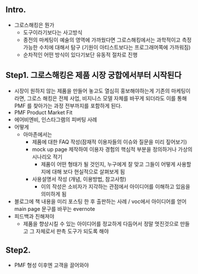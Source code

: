 ## Intro.
- 그로스해킹은 뭔가 
	- 도구이라기보다는 사고방식
	- 종전의 마케팅이 예술의 영역에 가까웠다면 그로스해킹에서는 과학적이고 측정 가능한 수치에 대해서 탐구 (기원이 아티스트보다는 프로그래머쪽에 가까워짐)
	- 순차적인 어떤 방식이 있다기보단 유동적 절차로 진행

## Step1. 그로스해킹은 제품 시장 궁합에서부터 시작된다
- 시장이 원하지 않는 제품을 만들어 놓고도 열심히 홍보해야하는게 기존의 마케팅이라면, 그로스 해킹은 전체 사업, 비지니스 모델 자체를 바꾸게 되더라도 이를 통해 PMF 를 찾아가는 과정 전부까지를 포함하게 된다.
- PMF Product Market Fit
- 에어비엔비, 인스타그램의 피버팅 사례
- 어떻게
	- 아마존에서는
		- 제품에 대한 FAQ 작성(잠재적 이용자들의 이슈와 질문을 미리 짚어보기)
		- mock up page 제작하여 이용자 경험의 핵심적 부분을 정의하거나 가상의 시나리오 적기
			- 제품이 어떤 형태가 될 것인지, 누구에게 잘 맞고 그들이 어떻게 사용할지에 대해 보다 현실적으로 살펴보게 됨
		- 사용설명서 작성 (개념, 이용방법, 참고사항)
			- 이의 작성은 소비자가 지각하는 관점에서 아이디어를 이해하고 있음을 의미하게 됨
- 블로그에 책 내용을 미리 포스팅 한 후 출판하는 사례 / voc에서 아이디어를 얻어 main page 문구를 바꾸는 evernote
- 피드백과 친해져야
	- 제품을 향상시킬 수 있는 아이디어를 정교하게 다듬어서 정말 멋진것으로 만들고 그 자체로서 판촉 도구가 되도록 해야

## Step2. 
- PMF 형성 이후엔 고객을 끌어와야
